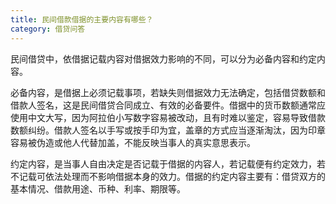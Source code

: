 ```yaml
---
title: 民间借款借据的主要内容有哪些？
category: 借贷问答
---
```


民间借贷中，依借据记载内容对借据效力影响的不同，可以分为必备内容和约定内容。

必备内容，是借据上必须记载事项，若缺失则借据效力无法确定，包括借贷数额和借款人签名，这是民间借贷合同成立、有效的必备要件。借据中的货币数额通常应使用中文大写，因为阿拉伯小写数字容易被改动，且有时难以鉴定，容易导致借款数额纠纷。借款人签名以手写或按手印为宜，盖章的方式应当逐渐淘汰，因为印章容易被伪造或他人代替加盖，不能反映当事人的真实意思表示。

约定内容，是当事人自由决定是否记载于借据的内容人，若记载便有约定效力，若不记载可依法处理而不影响借据本身的效力。借据的约定内容主要有：借贷双方的基本情况、借款用途、币种、利率、期限等。
